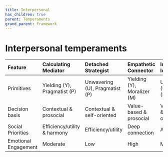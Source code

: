 ```yaml
---
title: Interpersonal
has_children: true
parent: Temperaments
grand_parent: Framework
---
```


# Interpersonal temperaments


| Feature           | Calculating Mediator  | Detached Strategist | Empathetic Connector    | Individualistic Idealist    |
| :--------------   | :--------------------| :-------------------| :---------------------- | :----------------------|
| Primitives | Yielding (Y), Pragmatist (P) | Unwavering (U), Pragmatist (P) | Yielding (Y), Moralizer (M)    | Unwavering (U), Moralizer (M)    |
| Decision basis    | Contextual & prosocial  | Contextual & self-oriented   | Value-based & prosocial | Value-based & self-oriented  |
| Social Priorities | Efficiency/utility & harmony | Efficiency/utility          | Deep connection         | Authenticity           |
| Emotional Engagement | Moderate | Low | High | Moderate |